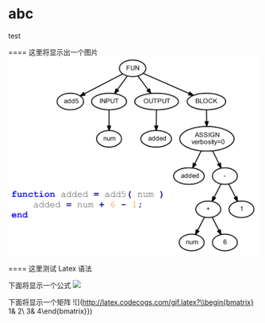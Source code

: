 # abc
test

====
这里将显示出一个图片
![ExampleAST](ExampleAST.png "AST Visualization by 周毅")

====
这里测试 Latex 语法

下面将显示一个公式
![](http://latex.codecogs.com/gif.latex?\\frac{1}{1+sin(x)})

下面将显示一个矩阵
![](http://latex.codecogs.com/gif.latex?\\begin{bmatrix} 1& 2\\ 3& 4\end{bmatrix}})
